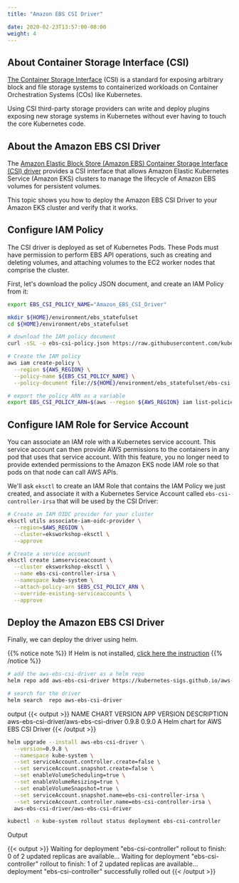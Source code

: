 ```yaml
---
title: "Amazon EBS CSI Driver"

date: 2020-02-23T13:57:00-08:00
weight: 4
---
```

## About Container Storage Interface (CSI)

[The Container Storage Interface](https://github.com/container-storage-interface/spec/blob/master/spec.md) (CSI) is a standard for exposing arbitrary block and file storage systems to containerized workloads on Container Orchestration Systems (COs) like Kubernetes.

Using CSI third-party storage providers can write and deploy plugins exposing new storage systems in Kubernetes without ever having to touch the core Kubernetes code.

## About the Amazon EBS CSI Driver

The [Amazon Elastic Block Store (Amazon EBS) Container Storage Interface (CSI) driver](https://github.com/kubernetes-sigs/aws-ebs-csi-driver) provides a CSI interface that allows Amazon Elastic Kubernetes Service (Amazon EKS) clusters to manage the lifecycle of Amazon EBS volumes for persistent volumes.

This topic shows you how to deploy the Amazon EBS CSI Driver to your Amazon EKS cluster and verify that it works.

## Configure IAM Policy

The CSI driver is deployed as set of Kubernetes Pods. These Pods must have permission to perform EBS API operations, such as creating and deleting volumes, and attaching volumes to the EC2 worker nodes that comprise the cluster.

First, let's download the policy JSON document, and create an IAM Policy from it:

```sh
export EBS_CSI_POLICY_NAME="Amazon_EBS_CSI_Driver"

mkdir ${HOME}/environment/ebs_statefulset
cd ${HOME}/environment/ebs_statefulset

# download the IAM policy document
curl -sSL -o ebs-csi-policy.json https://raw.githubusercontent.com/kubernetes-sigs/aws-ebs-csi-driver/master/docs/example-iam-policy.json

# Create the IAM policy
aws iam create-policy \
  --region ${AWS_REGION} \
  --policy-name ${EBS_CSI_POLICY_NAME} \
  --policy-document file://${HOME}/environment/ebs_statefulset/ebs-csi-policy.json

# export the policy ARN as a variable
export EBS_CSI_POLICY_ARN=$(aws --region ${AWS_REGION} iam list-policies --query 'Policies[?PolicyName==`'$EBS_CSI_POLICY_NAME'`].Arn' --output text)
```

## Configure IAM Role for Service Account

You can associate an IAM role with a Kubernetes service account. This service account can then provide AWS permissions to the containers in any pod that uses that service account. With this feature, you no longer need to provide extended permissions to the Amazon EKS node IAM role so that pods on that node can call AWS APIs.

We'll ask `eksctl` to create an IAM Role that contains the IAM Policy we just created, and associate it with a Kubernetes Service Account called `ebs-csi-controller-irsa` that will be used by the CSI Driver:

```sh
# Create an IAM OIDC provider for your cluster
eksctl utils associate-iam-oidc-provider \
  --region=$AWS_REGION \
  --cluster=eksworkshop-eksctl \
  --approve

# Create a service account
eksctl create iamserviceaccount \
  --cluster eksworkshop-eksctl \
  --name ebs-csi-controller-irsa \
  --namespace kube-system \
  --attach-policy-arn $EBS_CSI_POLICY_ARN \
  --override-existing-serviceaccounts \
  --approve
```

## Deploy the Amazon EBS CSI Driver

Finally, we can deploy the driver using helm.

{{% notice note %}}
If Helm is not installed, [click here the instruction](/beginner/060_helm/helm_intro/install/)
{{% /notice %}}

```sh
# add the aws-ebs-csi-driver as a helm repo
helm repo add aws-ebs-csi-driver https://kubernetes-sigs.github.io/aws-ebs-csi-driver

# search for the driver
helm search  repo aws-ebs-csi-driver
```

output
{{< output >}}
NAME                                    CHART VERSION   APP VERSION     DESCRIPTION
aws-ebs-csi-driver/aws-ebs-csi-driver   0.9.8           0.9.0           A Helm chart for AWS EBS CSI Driver
{{< /output >}}

```sh
helm upgrade --install aws-ebs-csi-driver \
  --version=0.9.8 \
  --namespace kube-system \
  --set serviceAccount.controller.create=false \
  --set serviceAccount.snapshot.create=false \
  --set enableVolumeScheduling=true \
  --set enableVolumeResizing=true \
  --set enableVolumeSnapshot=true \
  --set serviceAccount.snapshot.name=ebs-csi-controller-irsa \
  --set serviceAccount.controller.name=ebs-csi-controller-irsa \
  aws-ebs-csi-driver/aws-ebs-csi-driver

kubectl -n kube-system rollout status deployment ebs-csi-controller
```

Output

{{< output >}}
Waiting for deployment "ebs-csi-controller" rollout to finish: 0 of 2 updated replicas are available...
Waiting for deployment "ebs-csi-controller" rollout to finish: 1 of 2 updated replicas are available...
deployment "ebs-csi-controller" successfully rolled out
{{< /output >}}
